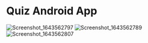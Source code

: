 # Quiz Android App

![Screenshot_1643562797](https://user-images.githubusercontent.com/66727050/151709814-e5e23867-4e15-4776-a553-da438aae060b.png)
![Screenshot_1643562789](https://user-images.githubusercontent.com/66727050/151709820-ad2ba78e-2ff9-4b92-8118-5cfad234a9c8.png)
![Screenshot_1643562807](https://user-images.githubusercontent.com/66727050/151709823-be43ce89-53b2-4b0e-bc86-ae057c392709.png)
